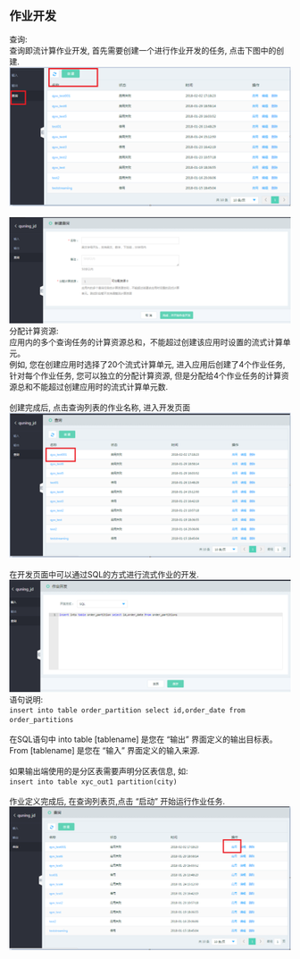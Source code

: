 ## 作业开发<br>
查询: <br>
查询即流计算作业开发, 首先需要创建一个进行作业开发的任务, 点击下图中的创建.<br>
![sc-022](../../../../image/Streamcompute/SC-022.png)<br><br>
![sc-023](../../../../image/Streamcompute/SC-023.png)<br>
分配计算资源:<br>
应用内的多个查询任务的计算资源总和，不能超过创建该应用时设置的流式计算单元。<br>
例如, 您在创建应用时选择了20个流式计算单元, 进入应用后创建了4个作业任务, 针对每个作业任务, 您可以独立的分配计算资源, 但是分配给4个作业任务的计算资源总和不能超过创建应用时的流式计算单元数.<br><br>
创建完成后, 点击查询列表的作业名称, 进入开发页面<br>
![sc-024](../../../../image/Streamcompute/SC-024.png)<br><br>
在开发页面中可以通过SQL的方式进行流式作业的开发.<br>
![sc-025](../../../../image/Streamcompute/SC-025.png)<br>
语句说明:<br>
`insert into table order_partition select id,order_date from order_partitions`<br><br>
在SQL语句中 into table [tablename] 是您在 “输出” 界面定义的输出目标表。<br>
From [tablename] 是您在 “输入” 界面定义的输入来源.<br><br>
如果输出端使用的是分区表需要声明分区表信息, 如:<br>
`insert into table xyc_out1 partition(city)`<br><br>
作业定义完成后, 在查询列表页,点击 “启动” 开始运行作业任务.<br>
![sc-026](../../../../image/Streamcompute/SC-026.png)<br>
